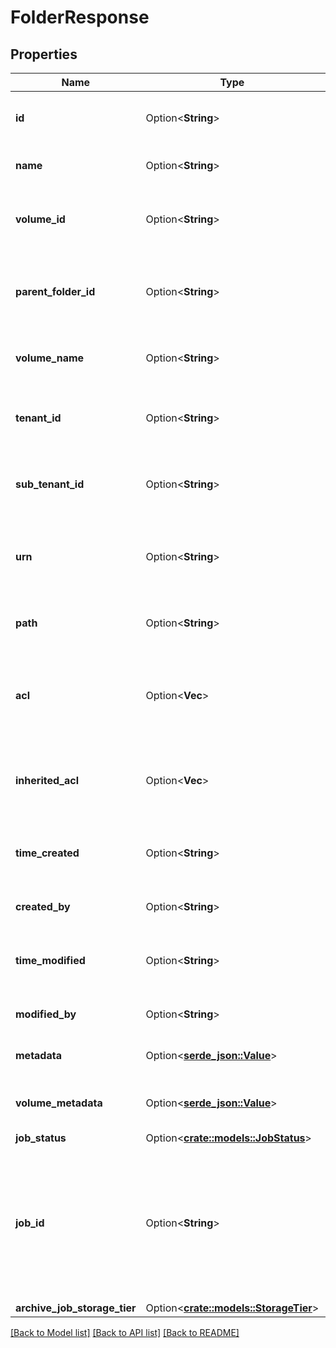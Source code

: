 # FolderResponse

## Properties

Name | Type | Description | Notes
------------ | ------------- | ------------- | -------------
**id** | Option<**String**> | A unique identifier for this Folder | [optional]
**name** | Option<**String**> | The name of this Folder | [optional]
**volume_id** | Option<**String**> | The unique identifier for this Folder's Volume | [optional]
**parent_folder_id** | Option<**String**> | The unique identifier for this folder's parent folder | [optional]
**volume_name** | Option<**String**> | The name of this Folder's Volume | [optional]
**tenant_id** | Option<**String**> | The unique identifier for this Folders's Tenant | [optional]
**sub_tenant_id** | Option<**String**> | The unique identifier for this Folder's Sub Tenant | [optional]
**urn** | Option<**String**> | The Universal Resource Name, unique to this Folder | [optional]
**path** | Option<**String**> | The (GDS) folder path to this Folder | [optional]
**acl** | Option<**Vec<String>**> | The list of directly specified Id(s) that have access to this Folder | [optional]
**inherited_acl** | Option<**Vec<String>**> | The inherited list of Id(s) that have access to this Folder | [optional]
**time_created** | Option<**String**> | The date & time this Folder was created, in GDS | [optional]
**created_by** | Option<**String**> | The creator of this Folder | [optional]
**time_modified** | Option<**String**> | The date & time this Folder was updated, in GDS | [optional]
**modified_by** | Option<**String**> | The updator of this Folder | [optional]
**metadata** | Option<[**serde_json::Value**](.md)> | Metadata about this folder | [optional]
**volume_metadata** | Option<[**serde_json::Value**](.md)> | Metadata about this folder's volume | [optional]
**job_status** | Option<[**crate::models::JobStatus**](JobStatus.md)> |  | [optional]
**job_id** | Option<**String**> | The job identifier for the current folder operation. Currently only being used for the delete folder operation. | [optional]
**archive_job_storage_tier** | Option<[**crate::models::StorageTier**](StorageTier.md)> |  | [optional]

[[Back to Model list]](../README.md#documentation-for-models) [[Back to API list]](../README.md#documentation-for-api-endpoints) [[Back to README]](../README.md)


